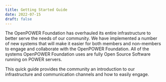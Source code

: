 ```yaml
---
title: Getting Started Guide
date: 2022-07-15
draft: false
---
```


The OpenPOWER Foundation has overhauled its entire infrastructure to better serve the needs of our community.
We have implemented a number of new systems that will make it easier for both members and non-members to engage
and collaborate with the OpenPOWER Foundation.
All of the systems OpenPOWER Foundation uses are fully Open Source Software running on POWER servers.  

This quick guide provides the community an introduction to our infrastructure and communication channels and how to easily engage.  
